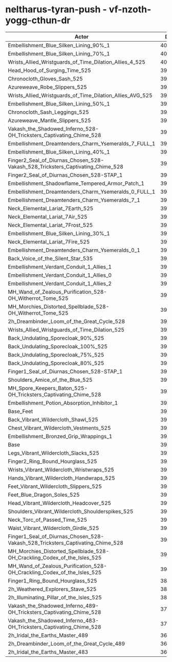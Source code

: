 # neltharus-tyran-push - vf-nzoth-yogg-cthun-dr
| Actor | DPS | Increase |
|---|:---:|:---:|
|Embellishment_Blue_Silken_Lining_90%_1|403407|2.94%|
|Embellishment_Blue_Silken_Lining_70%_1|400818|2.28%|
|Wrists_Allied_Wristguards_of_Time_Dilation_Allies_4_525|400591|2.22%|
|Head_Hood_of_Surging_Time_525|399790|2.01%|
|Chronocloth_Gloves_Sash_525|399782|2.01%|
|Azureweave_Robe_Slippers_525|398941|1.80%|
|Wrists_Allied_Wristguards_of_Time_Dilation_Allies_AVG_525|398852|1.77%|
|Embellishment_Blue_Silken_Lining_50%_1|398662|1.73%|
|Chronocloth_Sash_Leggings_525|398640|1.72%|
|Azureweave_Mantle_Slippers_525|397667|1.47%|
|Vakash_the_Shadowed_Inferno_528-OH_Tricksters_Captivating_Chime_528|397165|1.34%|
|Embellishment_Dreamtenders_Charm_Ysemeralds_7_FULL_1|396954|1.29%|
|Embellishment_Blue_Silken_Lining_40%_1|396937|1.29%|
|Finger2_Seal_of_Diurnas_Chosen_528-Vakash_528_Tricksters_Captivating_Chime_528|396729|1.23%|
|Finger2_Seal_of_Diurnas_Chosen_528-STAP_1|396615|1.20%|
|Embellishment_Shadowflame_Tempered_Armor_Patch_1|396562|1.19%|
|Embellishment_Dreamtenders_Charm_Ysemeralds_0_FULL_1|396163|1.09%|
|Embellishment_Dreamtenders_Charm_Ysemeralds_7_1|395897|1.02%|
|Neck_Elemental_Lariat_7Earth_525|395798|0.99%|
|Neck_Elemental_Lariat_7Air_525|395640|0.95%|
|Neck_Elemental_Lariat_7Frost_525|395567|0.94%|
|Embellishment_Blue_Silken_Lining_30%_1|395557|0.93%|
|Neck_Elemental_Lariat_7Fire_525|395510|0.92%|
|Embellishment_Dreamtenders_Charm_Ysemeralds_0_1|394854|0.75%|
|Back_Voice_of_the_Silent_Star_535|394597|0.69%|
|Embellishment_Verdant_Conduit_1_Allies_1|394531|0.67%|
|Embellishment_Verdant_Conduit_1_Allies_0|394496|0.66%|
|Embellishment_Verdant_Conduit_1_Allies_2|394312|0.62%|
|MH_Wand_of_Zealous_Purification_528-OH_Witherrot_Tome_525|394275|0.61%|
|MH_Morchies_Distorted_Spellblade_528-OH_Witherrot_Tome_525|394263|0.60%|
|2h_Dreambinder_Loom_of_the_Great_Cycle_528|394163|0.58%|
|Wrists_Allied_Wristguards_of_Time_Dilation_525|393388|0.38%|
|Back_Undulating_Sporecloak_90%_525|393159|0.32%|
|Back_Undulating_Sporecloak_100%_525|392997|0.28%|
|Back_Undulating_Sporecloak_75%_525|392920|0.26%|
|Back_Undulating_Sporecloak_80%_525|392900|0.25%|
|Finger1_Seal_of_Diurnas_Chosen_528-STAP_1|392820|0.23%|
|Shoulders_Amice_of_the_Blue_525|392527|0.16%|
|MH_Spore_Keepers_Baton_525-OH_Tricksters_Captivating_Chime_528|392437|0.14%|
|Embellishment_Potion_Absorption_Inhibitor_1|392291|0.10%|
|Base_Feet|392215|0.08%|
|Back_Vibrant_Wildercloth_Shawl_525|392135|0.06%|
|Chest_Vibrant_Wildercloth_Vestments_525|391999|0.03%|
|Embellishment_Bronzed_Grip_Wrappings_1|391916|0.00%|
|Base|391901|0.00%|
|Legs_Vibrant_Wildercloth_Slacks_525|391879|-0.01%|
|Finger2_Ring_Bound_Hourglass_525|391789|-0.03%|
|Wrists_Vibrant_Wildercloth_Wristwraps_525|391734|-0.04%|
|Hands_Vibrant_Wildercloth_Handwraps_525|391665|-0.06%|
|Feet_Vibrant_Wildercloth_Slippers_525|391623|-0.07%|
|Feet_Blue_Dragon_Soles_525|391574|-0.08%|
|Head_Vibrant_Wildercloth_Headcover_525|391191|-0.18%|
|Shoulders_Vibrant_Wildercloth_Shoulderspikes_525|391093|-0.21%|
|Neck_Torc_of_Passed_Time_525|391061|-0.21%|
|Waist_Vibrant_Wildercloth_Girdle_525|391017|-0.23%|
|Finger1_Seal_of_Diurnas_Chosen_528-Vakash_528_Tricksters_Captivating_Chime_528|390809|-0.28%|
|MH_Morchies_Distorted_Spellblade_528-OH_Crackling_Codex_of_the_Isles_525|390672|-0.31%|
|MH_Wand_of_Zealous_Purification_528-OH_Crackling_Codex_of_the_Isles_525|390617|-0.33%|
|Finger1_Ring_Bound_Hourglass_525|389938|-0.50%|
|2h_Weathered_Explorers_Stave_525|389722|-0.56%|
|2h_Illuminating_Pillar_of_the_Isles_525|389003|-0.74%|
|Vakash_the_Shadowed_Inferno_489-OH_Tricksters_Captivating_Chime_528|376687|-3.88%|
|Vakash_the_Shadowed_Inferno_483-OH_Tricksters_Captivating_Chime_528|374157|-4.53%|
|2h_Iridal_the_Earths_Master_489|365498|-6.74%|
|2h_Dreambinder_Loom_of_the_Great_Cycle_489|364618|-6.96%|
|2h_Iridal_the_Earths_Master_483|361779|-7.69%|
